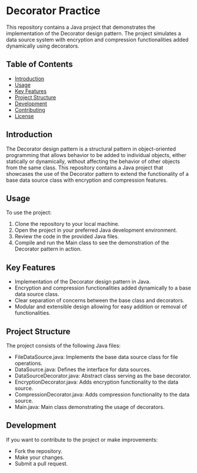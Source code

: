 # Decorator Practice

This repository contains a Java project that demonstrates the implementation of the Decorator design pattern. The project simulates a data source system with encryption and compression functionalities added dynamically using decorators.

## Table of Contents
- [Introduction](#introduction)
- [Usage](#usage)
- [Key Features](#key-features)
- [Project Structure](#project-structure)
- [Development](#development)
- [Contributing](#contributing)
- [License](#license)

## Introduction

The Decorator design pattern is a structural pattern in object-oriented programming that allows behavior to be added to individual objects, either statically or dynamically, without affecting the behavior of other objects from the same class. This repository contains a Java project that showcases the use of the Decorator pattern to extend the functionality of a base data source class with encryption and compression features.

## Usage

To use the project:
1. Clone the repository to your local machine.
2. Open the project in your preferred Java development environment.
3. Review the code in the provided Java files.
4. Compile and run the Main class to see the demonstration of the Decorator pattern in action.

## Key Features

- Implementation of the Decorator design pattern in Java.
- Encryption and compression functionalities added dynamically to a base data source class.
- Clear separation of concerns between the base class and decorators.
- Modular and extensible design allowing for easy addition or removal of functionalities.

## Project Structure

The project consists of the following Java files:
- FileDataSource.java: Implements the base data source class for file operations.
- DataSource.java: Defines the interface for data sources.
- DataSourceDecorator.java: Abstract class serving as the base decorator.
- EncryptionDecorator.java: Adds encryption functionality to the data source.
- CompressionDecorator.java: Adds compression functionality to the data source.
- Main.java: Main class demonstrating the usage of decorators.

## Development

If you want to contribute to the project or make improvements:
- Fork the repository.
- Make your changes.
- Submit a pull request.


